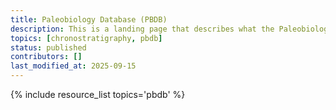 ```yaml
---
title: Paleobiology Database (PBDB)
description: This is a landing page that describes what the Paleobiology Database is and why it is important in the context of paleo data. You can dive deeper via the links to related resources aggregated here.
topics: [chronostratigraphy, pbdb]
status: published
contributors: []
last_modified_at: 2025-09-15
---
```


{% include resource_list topics='pbdb' %}
